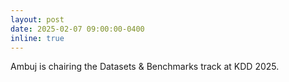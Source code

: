 ```yaml
---
layout: post
date: 2025-02-07 09:00:00-0400
inline: true
---
```

Ambuj is chairing the Datasets & Benchmarks track at KDD 2025.

